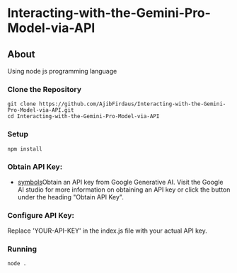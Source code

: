 # Interacting-with-the-Gemini-Pro-Model-via-API

## About
Using node js programming language

### Clone the Repository
```git
git clone https://github.com/AjibFirdaus/Interacting-with-the-Gemini-Pro-Model-via-API.git
cd Interacting-with-the-Gemini-Pro-Model-via-API
```

### Setup
```node js
npm install
```

### Obtain API Key:
- [symbols]([https://docs.gemini.com/rest-api/](https://www.googleadservices.com/pagead/aclk?sa=L&ai=DChcSEwjUxIz6ibGEAxVGo2YCHR7zBpIYABAAGgJzbQ&ase=2&gclid=CjwKCAiArLyuBhA7EiwA-qo80B3cZIYGklQ_U9ZRpNeiLRsJK0Fm6W7fTjenxsap3TNRlBLlF6J9dRoC60UQAvD_BwE&ohost=www.google.com&cid=CAESVuD2ptCiXhHcYw-ysCrXRJPLwUcKtmVy24R-XOpgz9m-ijBMNMdnjYAQ-I07dYHz0fTed6MLwsI4mt03lXkrjBbPKSZqcSC3e3Fr7fgDwEZiAQJ1vvdT&sig=AOD64_0eRDtxMzlpvjPPwQNfwkHafSnETw&q&nis=4&adurl&ved=2ahUKEwjW_If6ibGEAxUHbWwGHb3bBDcQ0Qx6BAgOEAE)https://www.googleadservices.com/pagead/aclk?sa=L&ai=DChcSEwjUxIz6ibGEAxVGo2YCHR7zBpIYABAAGgJzbQ&ase=2&gclid=CjwKCAiArLyuBhA7EiwA-qo80B3cZIYGklQ_U9ZRpNeiLRsJK0Fm6W7fTjenxsap3TNRlBLlF6J9dRoC60UQAvD_BwE&ohost=www.google.com&cid=CAESVuD2ptCiXhHcYw-ysCrXRJPLwUcKtmVy24R-XOpgz9m-ijBMNMdnjYAQ-I07dYHz0fTed6MLwsI4mt03lXkrjBbPKSZqcSC3e3Fr7fgDwEZiAQJ1vvdT&sig=AOD64_0eRDtxMzlpvjPPwQNfwkHafSnETw&q&nis=4&adurl&ved=2ahUKEwjW_If6ibGEAxUHbWwGHb3bBDcQ0Qx6BAgOEAE#symbols)Obtain an API key from Google Generative AI. Visit the Google AI studio for more information on obtaining an API key or click the button under the heading "Obtain API Key".

### Configure API Key:

Replace 'YOUR-API-KEY' in the index.js file with your actual API key.

### Running

```node js
node .
```
